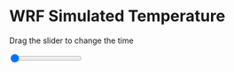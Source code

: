 <h1>WRF Simulated Temperature</h1>
<p>Drag the slider to change the time</p>

<div class="slidecontainer">
<input oninput='setImage(this)' class="slider" type="range" min="0" max="3" value="0" step="1" />
<img id='img'/>
</div>

<script>
var img = document.getElementById('img');
var img_array = ['/assets/images/wrf/t_wrfout_d01_2020-03-22_12:00:00.png',
'/assets/images/wrf/t_wrfout_d01_2020-03-22_13:00:00.png',
'/assets/images/wrf/t_wrfout_d01_2020-03-22_14:00:00.png',];
function setImage(obj)
{
        var value = obj.value;
        img.src = img_array[value];

}
</script>
